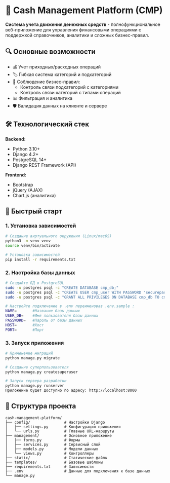 # 🏦 Cash Management Platform (CMP)

**Система учета движения денежных средств** - полнофункциональное веб-приложение для управления финансовыми операциями с поддержкой справочников, аналитики и сложных бизнес-правил.


## 🔍 Основные возможности

- 💰 Учет приходных/расходных операций
- 🏷️ Гибкая система категорий и подкатегорий
- 🔗 Соблюдение бизнес-правил:
  - Контроль связи подкатегорий с категориями
  - Контроль связи категорий с типами операций
- 📊 Фильтрация и аналитика
- 🛡️ Валидация данных на клиенте и сервере

## 🛠 Технологический стек

**Backend:**
- Python 3.10+
- Django 4.2+
- PostgreSQL 14+
- Django REST Framework (API)

**Frontend:**
- Bootstrap
- jQuery (AJAX)
- Chart.js (аналитика)

## 🚀 Быстрый старт

### 1. Установка зависимостей

```bash
# Создание виртуального окружения (Linux/macOS)
python3 -m venv venv
source venv/bin/activate

# Установка зависимостей
pip install -r requirements.txt
```
### 2. Настройка базы данных

```bash
# Создайте БД в PostgreSQL
sudo -u postgres psql -c "CREATE DATABASE cmp_db;"
sudo -u postgres psql -c "CREATE USER cmp_user WITH PASSWORD 'securepass123';"
sudo -u postgres psql -c "GRANT ALL PRIVILEGES ON DATABASE cmp_db TO cmp_user;"

# Настройте подключение в .env переименовав .env.sample :
NAME=       #Название базы данных
USER_DB=    #Имя пользователя базы данных
PASSWORD=   #Пароль от базы данных
HOST=       #Хост
PORT=       #Порт
```
### 3. Запуск приложения
```bash
# Применение миграций
python manage.py migrate

# Создание суперпользователя
python manage.py createsuperuser

# Запуск сервера разработки
python manage.py runserver
Приложение будет доступно по адресу: http://localhost:8000
```
## 📂 Структура проекта
```text
cash-management-platform/
├── config/               # Настройки Django
│   ├── settings.py       # Конфигурация приложения
│   └── urls.py           # Главные URL-маршруты
├── management/           # Основное приложение
│   ├── forms.py          # Формы
│   ├── services.py       # Сервисный слой
│   ├── models.py         # Модели данных
│   └── views.py          # Контроллеры
├── static/               # Статические файлы
├── templates/            # Базовые шаблоны
├── requirements.txt      # Зависимости
├── .env                  # Данные для подключения к базе данных
└── manage.py
```